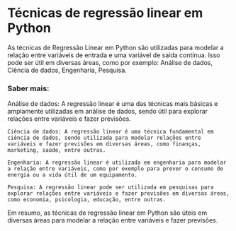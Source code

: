 # Técnicas de regressão linear em Python

As técnicas de Regressão Linear em Python são utilizadas para modelar a relação entre variáveis de entrada e uma variável de saída contínua. Isso pode ser útil em diversas áreas, como por exemplo: Análise de dados, Ciência de dados, Engenharia, Pesquisa.

### Saber mais:

Análise de dados: A regressão linear é uma das técnicas mais básicas e amplamente utilizadas em análise de dados, sendo útil para explorar relações entre variáveis e fazer previsões.

    Ciência de dados: A regressão linear é uma técnica fundamental em ciência de dados, sendo utilizada para modelar relações entre variáveis e fazer previsões em diversas áreas, como finanças, marketing, saúde, entre outras.

    Engenharia: A regressão linear é utilizada em engenharia para modelar a relação entre variáveis, como por exemplo para prever o consumo de energia ou a vida útil de um equipamento.

    Pesquisa: A regressão linear pode ser utilizada em pesquisas para explorar relações entre variáveis e fazer previsões em diversas áreas, como economia, psicologia, educação, entre outras.

Em resumo, as técnicas de regressão linear em Python são úteis em diversas áreas para modelar a relação entre variáveis e fazer previsões.
